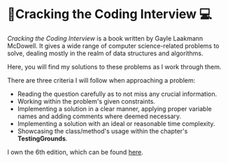 :book:Cracking the Coding Interview :computer:
========================================
*Cracking the Coding Interview* is a book written by Gayle Laakmann McDowell.
It gives a wide range of computer science-related problems to solve, dealing mostly in the realm of data structures and algorithms.

Here, you will find my solutions to these problems as I work through them.

There are three criteria I will follow when approaching a problem:

- Reading the question carefully as to not miss any crucial information.
- Working within the problem's given constraints.
- Implementing a solution in a clear manner, applying proper variable names and adding comments where deemed necessary.
- Implementing a solution with an ideal or reasonable time complexity.
- Showcasing the class/method's usage within the chapter's __TestingGrounds__.

I own the 6th edition, which can be found [here](http://a.co/d/4f8cHFy).
